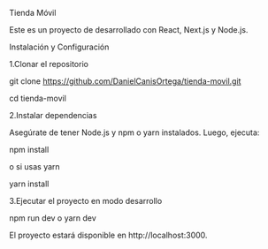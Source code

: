 Tienda Móvil

Este es un proyecto de  desarrollado con React, Next.js y Node.js.

Instalación y Configuración

1.Clonar el repositorio

git clone https://github.com/DanielCanisOrtega/tienda-movil.git

cd tienda-movil

2.Instalar dependencias

Asegúrate de tener Node.js y npm o yarn instalados. Luego, ejecuta:

npm install

o si usas yarn

yarn install

3.Ejecutar el proyecto en modo desarrollo

npm run dev
o
yarn dev

El proyecto estará disponible en http://localhost:3000.
